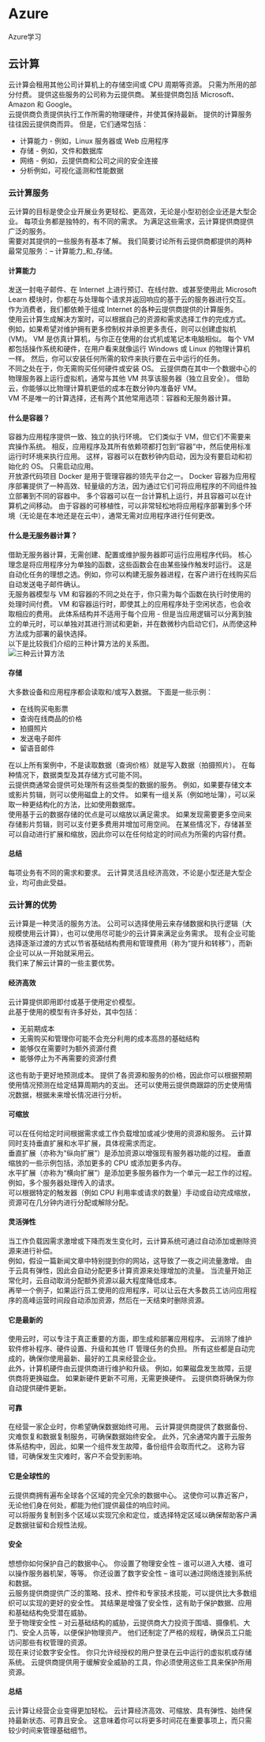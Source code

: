 # Azure
Azure学习


## 云计算
云计算会租用其他公司计算机上的存储空间或 CPU 周期等资源。 只需为所用的部分付费。 提供这些服务的公司称为云提供商。 某些提供商包括 Microsoft、Amazon 和 Google。  
云提供商负责提供执行工作所需的物理硬件，并使其保持最新。 提供的计算服务往往因云提供商而异。 但是，它们通常包括：  
+ 计算能力 - 例如，Linux 服务器或 Web 应用程序  
+ 存储 - 例如，文件和数据库  
+ 网络 - 例如，云提供商和公司之间的安全连接  
+ 分析例如，可视化遥测和性能数据  

### 云计算服务
云计算的目标是使企业开展业务更轻松、更高效，无论是小型初创企业还是大型企业。 每项业务都是独特的，有不同的需求。 为满足这些需求，云计算提供商提供广泛的服务。  
需要对其提供的一些服务有基本了解。 我们简要讨论所有云提供商都提供的两种最常见服务：– 计算能力_和_存储。  
#### 计算能力
发送一封电子邮件、在 Internet 上进行预订、在线付款、或甚至使用此 Microsoft Learn 模块时，你都在与处理每个请求并返回响应的基于云的服务器进行交互。 作为消费者，我们都依赖于组成 Internet 的各种云提供商提供的计算服务。  
使用云计算生成解决方案时，可以根据自己的资源和需求选择工作的完成方式。 例如，如果希望对维护拥有更多控制权并承担更多责任，则可以创建虚拟机 (VM)。 VM 是仿真计算机，与你正在使用的台式机或笔记本电脑相似。 每个 VM 都包括操作系统和硬件，在用户看来就像运行 Windows 或 Linux 的物理计算机一样。 然后，你可以安装任何所需的软件来执行要在云中运行的任务。  
不同之处在于，你无需购买任何硬件或安装 OS。 云提供商在其中一个数据中心的物理服务器上运行虚拟机，通常与其他 VM 共享该服务器（独立且安全）。 借助云，你能够以比物理计算机更低的成本在数分钟内准备好 VM。  
VM 不是唯一的计算选择，还有两个其他常用选项：容器和无服务器计算。  
#### 什么是容器？
容器为应用程序提供一致、独立的执行环境。 它们类似于 VM，但它们不需要来宾操作系统。 相反，应用程序及其所有依赖项都打包到“容器”中，然后使用标准运行时环境来执行应用。 这样，容器可以在数秒钟内启动，因为没有要启动和初始化的 OS。 只需启动应用。  
开放源代码项目 Docker 是用于管理容器的领先平台之一。 Docker 容器为应用程序部署提供了一种高效、轻量级的方法，因为通过它们可将应用程序的不同组件独立部署到不同的容器中。 多个容器可以在一台计算机上运行，并且容器可以在计算机之间移动。 由于容器的可移植性，可以非常轻松地将应用程序部署到多个环境（无论是在本地还是在云中），通常无需对应用程序进行任何更改。  
#### 什么是无服务器计算？
借助无服务器计算，无需创建、配置或维护服务器即可运行应用程序代码。 核心理念是将应用程序分为单独的函数，这些函数会在由某些操作触发时运行。 这是自动化任务的理想之选。例如，你可以构建无服务器进程，在客户进行在线购买后自动发送电子邮件确认。  
无服务器模型与 VM 和容器的不同之处在于，你只需为每个函数在执行时使用的处理时间付费。 VM 和容器运行时，即使其上的应用程序处于空闲状态，也会收取相应的费用。 此体系结构并不适用于每个应用 - 但是当应用逻辑可以分离到独立的单元时，可以单独对其进行测试和更新，并在数微秒内启动它们，从而使这种方法成为部署的最快选择。  
以下是比较我们介绍的三种计算方法的关系图。  
![三种云计算方法](https://docs.microsoft.com/zh-cn/learn/modules/principles-cloud-computing/media/2-vm-vs-container-vs-serverless.png)  
#### 存储
大多数设备和应用程序都会读取和/或写入数据。 下面是一些示例：
+ 在线购买电影票
+ 查询在线商品的价格
+ 拍摄照片
+ 发送电子邮件
+ 留语音邮件  

在以上所有案例中，不是读取数据（查询价格）就是写入数据（拍摄照片）。 在每种情况下，数据类型及其存储方式可能不同。  
云提供商通常会提供可处理所有这些类型的数据的服务。 例如，如果要存储文本或影片剪辑，则可以使用磁盘上的文件。 如果有一组关系（例如地址簿），可以采取一种更结构化的方法，比如使用数据库。  
使用基于云的数据存储的优点是可以缩放以满足需求。 如果发现需要更多空间来存储影片剪辑，则可以支付更多费用并增加可用空间。 在某些情况下，存储甚至可以自动进行扩展和缩放，因此你可以在任何给定的时间点为所需的内容付费。  
#### 总结
每项业务有不同的需求和要求。 云计算灵活且经济高效，不论是小型还是大型企业，均可由此受益。  

### 云计算的优势

云计算是一种灵活的服务方法。 公司可以选择使用云来存储数据和执行逻辑（大规模使用云计算），也可以使用尽可能少的云计算来满足业务需求。 现有企业可能选择逐渐过渡的方式以节省基础结构费用和管理费用（称为“提升和转移”），而新企业可以从一开始就采用云。  
我们来了解云计算的一些主要优势。  
#### 经济高效
云计算提供即用即付或基于使用定价模型。  
此基于使用的模型有许多好处，其中包括：
+ 无前期成本
+ 无需购买和管理你可能不会充分利用的成本高昂的基础结构
+ 能够仅在需要时为额外资源付费
+ 能够停止为不再需要的资源付费

这也有助于更好地预测成本。 提供了各资源和服务的价格，因此你可以根据预期使用情况预测在给定结算周期内的支出。 还可以使用云提供商跟踪的历史使用情况数据，根据未来增长情况进行分析。  
#### 可缩放
可以在任何给定时间根据需求或工作负载增加或减少使用的资源和服务。 云计算同时支持垂直扩展和水平扩展，具体视需求而定。  
垂直扩展（亦称为“纵向扩展”）是添加资源以增强现有服务器功能的过程。 垂直缩放的一些示例包括，添加更多的 CPU 或添加更多内存。  
水平扩展（亦称为“横向扩展”）是添加更多服务器作为一个单元一起工作的过程。 例如，多个服务器处理传入的请求。  
可以根据特定的触发器（例如 CPU 利用率或请求的数量）手动或自动完成缩放，资源可在几分钟内进行分配或解除分配。  
#### 灵活弹性
当工作负载因需求激增或下降而发生变化时，云计算系统可通过自动添加或删除资源来进行补偿。  
例如，假设一篇新闻文章中特别提到你的网站，这导致了一夜之间流量激增。 由于云具有弹性，因此会自动分配更多计算资源来处理增加的流量。 当流量开始正常化时，云自动取消分配额外资源以最大程度降低成本。  
再举一个例子，如果运行员工使用的应用程序，可以让云在大多数员工访问应用程序的高峰运营时间段自动添加资源，然后在一天结束时删除资源。  
#### 它是最新的  
使用云时，可以专注于真正重要的方面，即生成和部署应用程序。 云消除了维护软件修补程序、硬件设置、升级和其他 IT 管理任务的负担。 所有这些都是自动完成的，确保你使用最新、最好的工具来经营企业。  
此外，计算机硬件由云提供商进行维护和升级。 例如，如果磁盘发生故障，云提供商将更换磁盘。 如果新硬件更新不可用，无需更换硬件。 云提供商将确保为你自动提供硬件更新。  
#### 可靠
在经营一家企业时，你希望确保数据始终可用。 云计算提供商提供了数据备份、灾难恢复和数据复制服务，可确保数据始终安全。 此外，冗余通常内置于云服务体系结构中，因此，如果一个组件发生故障，备份组件会取而代之。 这称为容错，可确保发生灾难时，客户不会受到影响。  
#### 它是全球性的
云提供商拥有遍布全球各个区域的完全冗余的数据中心。 这使你可以靠近客户，无论他们身在何处，都能为他们提供最佳的响应时间。  
可以将服务复制到多个区域以实现冗余和定位，或选择特定区域以确保帮助客户满足数据驻留和合规性法规。  
#### 安全
想想你如何保护自己的数据中心。 你设置了物理安全性 – 谁可以进入大楼、谁可以操作服务器机架，等等。 你还设置了数字安全性 – 谁可以通过网络连接到系统和数据。  
云服务提供商提供广泛的策略、技术、控件和专家技术技能，可以提供比大多数组织可以实现的更好的安全性。 其结果是增强了安全性，这有助于保护数据、应用和基础结构免受潜在威胁。  
至于物理安全性 – 对云基础结构的威胁，云提供商大力投资于围墙、摄像机、大门、安全人员等，以便保护物理资产。 他们还制定了严格的规程，确保员工只能访问那些有权管理的资源。  
现在来讨论数字安全性。 你只允许经授权的用户登录在云中运行的虚拟机或存储系统。 云提供商提供用于缓解安全威胁的工具，你必须使用这些工具来保护所用资源。  
#### 总结
云计算让经营企业变得更加轻松。 云计算经济高效、可缩放、具有弹性、始终保持最新状态、可靠且安全。 这意味着你可以将更多时间花在重要事项上，而只需较少时间来管理基础细节。
